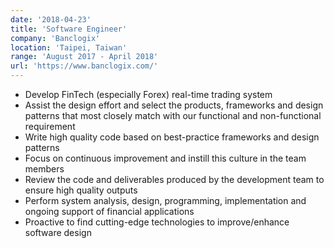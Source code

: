 ```yaml
---
date: '2018-04-23'
title: 'Software Engineer'
company: 'Banclogix'
location: 'Taipei, Taiwan'
range: 'August 2017 - April 2018'
url: 'https://www.banclogix.com/'
---
```


- Develop FinTech (especially Forex) real-time trading system
- Assist the design effort and select the products, frameworks and design patterns that most closely match with our functional and non-functional requirement 
- Write high quality code based on best-practice frameworks and design patterns 
- Focus on continuous improvement and instill this culture in the team members 
- Review the code and deliverables produced by the development team to ensure high quality outputs 
- Perform system analysis, design, programming, implementation and ongoing support of financial applications 
- Proactive to find cutting-edge technologies to improve/enhance software design
